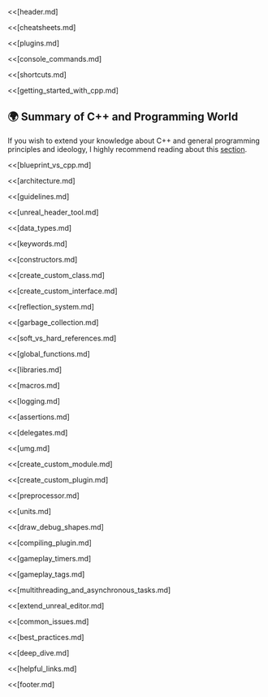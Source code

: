<<[header.md]

<<[cheatsheets.md]

<<[plugins.md]

<<[console_commands.md]

<<[shortcuts.md]

<<[getting_started_with_cpp.md]

## 🌍 Summary of C++ and Programming World

If you wish to extend your knowledge about C++ and general programming principles and ideology, I highly recommend reading about this [section](https://github.com/MrRobinOfficial/Guide-UnrealEngine/blob/dev/README_CPP.md).

<<[blueprint_vs_cpp.md]

<<[architecture.md]

<<[guidelines.md]

<<[unreal_header_tool.md]

<<[data_types.md]

<<[keywords.md]

<<[constructors.md]

<<[create_custom_class.md]

<<[create_custom_interface.md]

<<[reflection_system.md]

<<[garbage_collection.md]

<<[soft_vs_hard_references.md]

<<[global_functions.md]

<<[libraries.md]

<<[macros.md]

<<[logging.md]

<<[assertions.md]

<<[delegates.md]

<<[umg.md]

<<[create_custom_module.md]

<<[create_custom_plugin.md]

<<[preprocessor.md]

<<[units.md]

<<[draw_debug_shapes.md]

<<[compiling_plugin.md]

<<[gameplay_timers.md]

<<[gameplay_tags.md]

<<[multithreading_and_asynchronous_tasks.md]

<<[extend_unreal_editor.md]

<<[common_issues.md]

<<[best_practices.md]

<<[deep_dive.md]

<<[helpful_links.md]

<<[footer.md]

